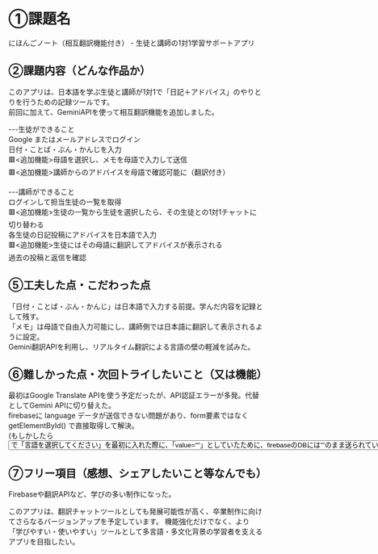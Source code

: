 # ①課題名
にほんごノート（相互翻訳機能付き） - 生徒と講師の1対1学習サポートアプリ

## ②課題内容（どんな作品か）

このアプリは、日本語を学ぶ生徒と講師が1対1で「日記＋アドバイス」のやりとりを行うための記録ツールです。<br>
前回に加えて、GeminiAPIを使って相互翻訳機能を追加しました。

---生徒ができること<br>
Google またはメールアドレスでログイン<br>
日付・ことば・ぶん・かんじを入力<br>
🟥<追加機能>母語を選択し、メモを母語で入力して送信<br>
🟥<追加機能>講師からのアドバイスを母語で確認可能に（翻訳付き）<br>

---講師ができること<br>
ログインして担当生徒の一覧を取得<br>
🟥<追加機能>生徒の一覧から生徒を選択したら、その生徒との1対1チャットに切り替わる<br>
各生徒の日記投稿にアドバイスを日本語で入力<br>
🟥<追加機能>生徒にはその母語に翻訳してアドバイスが表示される<br>
過去の投稿と返信を確認<br>

## ⑤工夫した点・こだわった点
「日付・ことば・ぶん・かんじ」は日本語で入力する前提。学んだ内容を記録として残す。<br>
「メモ」は母語で自由入力可能にし、講師側では日本語に翻訳して表示されるように設定。<br>
Gemini翻訳APIを利用し、リアルタイム翻訳による言語の壁の軽減を試みた。<br>

## ⑥難しかった点・次回トライしたいこと（又は機能）
最初はGoogle Translate APIを使う予定だったが、API認証エラーが多発。代替としてGemini APIに切り替えた。<br>
firebaseに language データが送信できない問題があり、form要素ではなく getElementById() で直接取得して解決。<br>
(もしかしたら<select>の<option>で「言語を選択してください」を最初に入れた際に、「value=""」としていたために、firebaseのDBには””のまま送られていたのか、と思う。DB自体に手打ちでlanguageを入力するとGeminiによる翻訳が動いたので、student→DB→teacherのうちのstudent→DBに問題があることがわかり、送信方法を変更した。）<br>

## ⑦フリー項目（感想、シェアしたいこと等なんでも）
Firebaseや翻訳APIなど、学びの多い制作になった。

このアプリは、翻訳チャットツールとしても発展可能性が高く、卒業制作に向けてさらなるバージョンアップを予定しています。
機能強化だけでなく、より「学びやすい・使いやすい」ツールとして多言語・多文化背景の学習者を支えるアプリを目指したい。<br>

